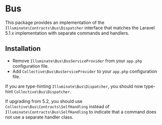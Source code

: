 # Bus

This package provides an implementation of the `Illuminate\Contracts\Bus\Dispatcher` interface that matches the Laravel 5.1.x implementation with separate commands and handlers.

## Installation

- Remove `Illuminate\Bus\BusServiceProvider` from your `app.php` configuration file.
- Add `Collective\Bus\BusServiceProvider` to your `app.php` configuration file.

If you are type-hinting `Illuminate\Bus\Dispatcher`, you should now type-hint `Collective\Bus\Dispatcher`.

If upgrading from 5.2, you should use `Collective\Bus\Contracts\SelfHandling` instead of `Illuminate\Contracts\Bus\SelfHandling` to indicate that a command does not use a separate handler class.
